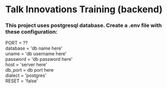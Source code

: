 # Talk Innovations Training (backend)
### This project uses postgresql database. Create a .env file with these configuration:  
  
PORT = ??  
database = 'db name here'  
uname = 'db username here'  
password = 'db password here'  
host = 'server here'  
db_port = db port here  
dialect = 'postgres'  
RESET = 'false'  

